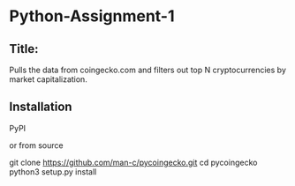 # Python-Assignment-1


## Title: 

Pulls the data from coingecko.com and filters out top N cryptocurrencies by market capitalization.

## Installation

PyPI

<pip install pycoingecko >

  
or from source


git clone https://github.com/man-c/pycoingecko.git
cd pycoingecko
python3 setup.py install
